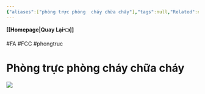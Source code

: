 ```yaml
---
{"aliases":["phòng trực phòng  cháy chữa cháy"],"tags":null,"Related":null,"date":null,"URL":null,"Author":null,"dg-publish":true,"image":null,"permalink":"/ELV/Báo cháy -Fire alarm system/Phòng FCC - Phòng trực điều điển chống cháy/","dgPassFrontmatter":true,"noteIcon":"2","created":"2024-01-12T15:55:57.913+07:00","updated":"2024-01-19T10:14:49.000+07:00"}
---
```


**[[Homepage\|Quay Lại👈]]**

#FA #FCC #phongtruc

# Phòng trực phòng cháy chữa cháy

![](https://i.imgur.com/ctUvdnE.png)

